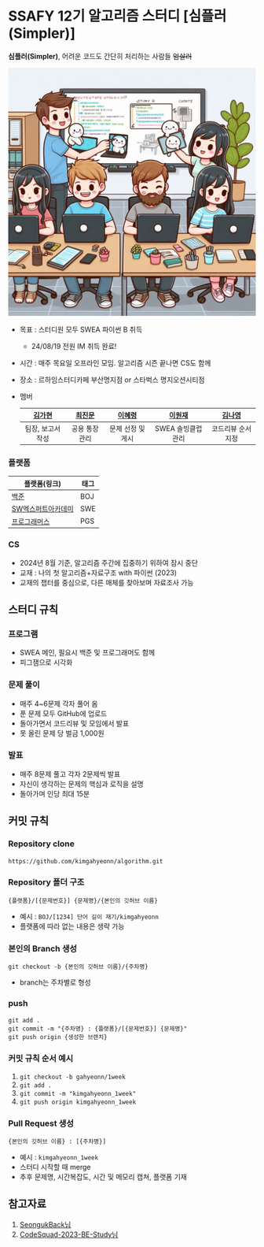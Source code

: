 # SSAFY 12기 알고리즘 스터디 [심플러(Simpler)] #
**심플러(Simpler)**, 어려운 코드도 간단히 처리하는 사람들 ~~엄살러~~

![이미지](./images/_66dbbd72-eb53-4f90-abbc-c1a6932679d9.jfif)
- 목표 : 스터디원 모두 SWEA 파이썬 B 취득
    - 24/08/19 전원 IM 취득 완료!
- 시간 : 매주 목요일 오프라인 모임. 알고리즘 시즌 끝나면 CS도 함께
- 장소 : 르하임스터디카페 부산명지점 or 스타벅스 명지오션시티점
- 멤버

    |[김가현](https://github.com/kimgahyeonn)|[최진문](https://github.com/jinmoon23)|[이혜령](https://github.com/hyerongii)|[이원재](https://github.com/dnjswoc)|[김나영](https://github.com/skdud5126)
    |:-:|:-:|:-:|:-:|:-:|
    |팀장, 보고서 작성|공용 통장 관리|문제 선정 및 게시|SWEA 솔빙클럽 관리|코드리뷰 순서 지정

### 플랫폼 ###
|플랫폼(링크)|태그|
|--|--|
|[백준](https://www.acmicpc.net)|BOJ|
|[SW엑스퍼트아카데미](https://swexpertacademy.com/main/main.do)|SWE|
|[프로그래머스](https://programmers.co.kr/)|PGS|

### CS ###
- 2024년 8월 기준, 알고리즘 주간에 집중하기 위하여 잠시 중단
- 교재 : 나의 첫 알고리즘+자료구조 with 파이썬 (2023)
- 교재의 챕터를 중심으로, 다른 매체를 찾아보며 자료조사 가능

## 스터디 규칙 ##

### 프로그램 ###
- SWEA 메인, 필요시 백준 및 프로그래머도 함께
- 피그잼으로 시각화

### 문제 풀이 ###
- 매주 4~6문제 각자 풀어 옴
- 푼 문제 모두 GitHub에 업로드
- 돌아가면서 코드리뷰 및 모임에서 발표
- 못 올린 문제 당 벌금 1,000원

### 발표 ###
- 매주 8문제 풀고 각자 2문제씩 발표
- 자신이 생각하는 문제의 핵심과 로직을 설명
- 돌아가며 인당 최대 15분

## 커밋 규칙 ##
### Repository clone ###
```
https://github.com/kimgahyeonn/algorithm.git
```

### Repository 폴더 구조 ###
```
{플랫폼}/[{문제번호}] {문제명}/{본인의 깃허브 이름}
```
- 예시 : `BOJ/[1234] 단어 길이 재기/kimgahyeonn`
- 플랫폼에 따라 없는 내용은 생략 가능

### 본인의 Branch 생성 ###

```
git checkout -b {본인의 깃허브 이름}/{주차명}
```
- branch는 주차별로 형성

### push ###
```
git add .
git commit -m "{주차명} : {플랫폼}/[{문제번호}] {문제명}"
git push origin {생성한 브랜치}
```

### 커밋 규칙 순서 예시 ###
1. `git checkout -b gahyeonn/1week`
2. `git add .`
3. `git commit -m "kimgahyeonn_1week"`
4. `git push origin kimgahyeonn_1week`

### Pull Request 생성 ###
```
{본인의 깃허브 이름} : [{주차명}]
```
- 예시 : `kimgahyeonn_1week`
- 스터디 시작할 때 merge
- 추후 문제명, 시간복잡도, 시간 및 메모리 캡쳐, 플랫폼 기재

## 참고자료 ##
1. [SeongukBack님](https://github.com/SeongukBaek/algoStudy)
2. [CodeSquad-2023-BE-Study님](https://github.com/CodeSquad-2023-BE-Study)
